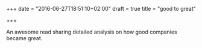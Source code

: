 +++
date = "2016-06-27T18:51:10+02:00"
draft = true
title = "good to great"

+++

An awesome read sharing detailed analysis on how good companies became great.